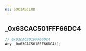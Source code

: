 ```yaml
---
ns: SOCIALCLUB
---
```

## _0x63CAC501FFF66DC4

```c
// 0x63CAC501FFF66DC4
Any _0x63CAC501FFF66DC4();
```

